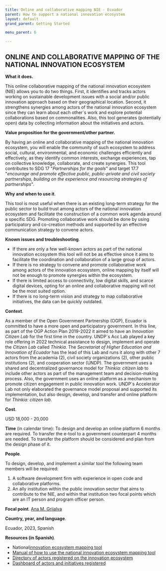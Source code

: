 ```yaml
---
title: Online and collaborative mapping NIE - Ecuador
parent: How to support a national innovation ecosystem
layout: default
grand_parent: Getting Started

menu_parent: 6

---
```


## ONLINE AND COLLABORATIVE MAPPING OF THE NATIONAL INNOVATION ECOSYSTEM

**What it does.**

This online collaborative mapping of the national innovation ecosystem (NIE) allows you to do two things. First, it identifies and tracks actors working on sustainable development issues with a social and/or public innovation approach based on their geographical location. Second, it strengthens synergies among actors of the national innovation ecosystem since they can learn about each other´s work and explore potential collaborations based on commonalities. Also, this tool generates (potentially open) data by collecting information about the initiatives and actors.

**Value proposition for the government/other partner.**

By having an online and collaborative mapping of the national innovation ecosystem, you will enable the community of such ecosystem to address social, cultural, environmental, and economic challenges efficiently and effectively, as they identify common interests, exchange experiences, tap on collective knowledge, collaborate, and create synergies. This tool contributes to SDG 17 "_Partnerships for the goals_" and target 17.7 "_encourage and promote effective public, public-private and civil society partnerships, building on the experience and resourcing strategies of partnerships_".

**Why and when to use it**.

This tool is most useful when there is an existing long-term strategy for the public sector to build trust among actors of the national innovation ecosystem and facilitate the construction of a common work agenda around a specific SDG. Promoting collaborative work should be done by using participatory and co-creation methods and supported by an effective communication strategy to convene actors.

**Known issues and troubleshooting**.

- If there are only a few well-known actors as part of the national innovation ecosystem this tool will not be as effective since it aims to facilitate the coordination and collaboration of a large group of actors.
- If there is no strategy to convene and promote collaborative work among actors of the innovation ecosystem, online mapping by itself will not be enough to promote synergies within the ecosystem.
- If there is limited access to connectivity, low digital skills, and scarce digital devices, opting for an online and collaborative mapping will not be the most suited option.
- If there is no long-term vision and strategy to map collaborative initiatives, the data can be quickly outdated.

**Context**.

As a member of the Open Government Partnership (OGP), Ecuador is committed to have a more open and participatory government. In this line, as part of the OGP Action Plan 2019-2022 it aimed to have an _Innovation Citizen Lab_ for the first time in the country. UNDP´s Acc Lab played a key role offering in 2022 technical assistance to design, implement and operate the _Citizen Lab_ called _Thinkia_. The _Secretariat of Higher Education and Innovation of Ecuador_ has the lead of this Lab and runs it along with other 7 actors from the academia (2), civil society organizations (2), other public institutions (2), and cooperation sector (UNDP). The government uses a shared and decentralized governance model for _Thinkia: citizen lab_ to include other actors as part of the management team and decision-making process. Also, the government uses an online platform as a mechanism to promote citizen engagement in public innovation work. UNDP´s Accelerator Lab not only elaborated the governance model proposal and supported its implementation, but also design, develop, and transfer and online platform for _Thinkia: citizen lab_.

**Cost**.

USD 18,000 - 20,000

**Time** (in calendar time): To design and develop an online platform 6 months are required. To transfer the e-tool to a government counterpart 4 months are needed. To transfer the platform should be considered and plan from the design phase of it.

**People**.

To design, develop, and implement a similar tool the following team members will be required:

1. A software development firm with experience in open code and collaborative platforms.
2. An ally institution within the public innovation sector that aims to contribute to the NIE, and within that institution two focal points which are an IT person and program officer person.

**Focal point**. [Ana M. Grijalva](/national_innovation_ecosystems_toolkit/contributors/ana-grijalva.html)

**Country, year, and language**.

Ecuador, 2023, Spanish

**Resources (in Spanish)**.

- National[innovation ecosystem mapping tool](https://devthinkia.hanansoft.com/iniciativasmapa)
- [Manual of how to use the national innovation ecosystem mapping tool](https://devthinkia.hanansoft.com/sites/default/files/2023-04/01.%20Instructivo%20iniciativas.pdf)
- [Directory of actors registered on the innovation ecosystem](https://devthinkia.hanansoft.com/iniciativas)
- [Dashboard of actors and initiatives registered](https://devthinkia.hanansoft.com/analitica)